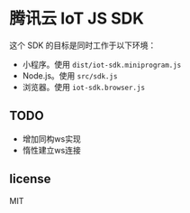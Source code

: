 # 腾讯云 IoT JS SDK

这个 SDK 的目标是同时工作于以下环境：

* 小程序。使用 `dist/iot-sdk.miniprogram.js`
* Node.js。使用 `src/sdk.js`
* 浏览器。使用 `iot-sdk.browser.js`

## TODO

* 增加同构ws实现
* 惰性建立ws连接

## license

MIT